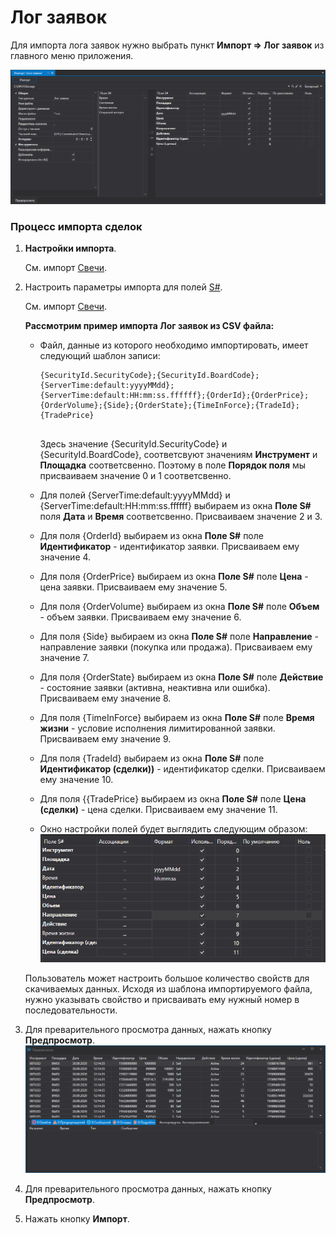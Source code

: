 # Лог заявок

Для импорта лога заявок нужно выбрать пункт **Импорт \=\> Лог заявок** из главного меню приложения.

![hydra import orderlog](../images/hydra_import_orderlog.png)

### Процесс импорта сделок

1. **Настройки импорта**.

   См. импорт [Свечи](HydraImportCandles.md).
2. Настроить параметры импорта для полей [S\#](StockSharpAbout.md).

   См. импорт [Свечи](HydraImportCandles.md).

   **Рассмотрим пример импорта Лог заявок из CSV файла:**
   - Файл, данные из которого необходимо импортировать, имеет следующий шаблон записи:

     ```none
     {SecurityId.SecurityCode};{SecurityId.BoardCode};{ServerTime:default:yyyyMMdd};{ServerTime:default:HH:mm:ss.ffffff};{OrderId};{OrderPrice};{OrderVolume};{Side};{OrderState};{TimeInForce};{TradeId};{TradePrice}
     	  				
     ```

     Здесь значение {SecurityId.SecurityCode} и {SecurityId.BoardCode}, соответсвуют значениям **Инструмент** и **Площадка** соответсвенно. Поэтому в поле **Порядок поля** мы присваиваем значение 0 и 1 соответсвенно.
   - Для полей {ServerTime:default:yyyyMMdd} и {ServerTime:default:HH:mm:ss.ffffff} выбираем из окна **Поле S\#** поля **Дата** и **Время** соответсвенно. Присваиваем значение 2 и 3.
   - Для поля {OrderId} выбираем из окна **Поле S\#** поле **Идентификатор** \- идентификатор заявки. Присваиваем ему значение 4.
   - Для поля {OrderPrice} выбираем из окна **Поле S\#** поле **Цена** \- цена заявки. Присваиваем ему значение 5.
   - Для поля {OrderVolume} выбираем из окна **Поле S\#** поле **Объем** \- объем заявки. Присваиваем ему значение 6.
   - Для поля {Side} выбираем из окна **Поле S\#** поле **Направление** \- направление заявки (покупка или продажа). Присваиваем ему значение 7.
   - Для поля {OrderState} выбираем из окна **Поле S\#** поле **Действие** \- состояние заявки (активна, неактивна или ошибка). Присваиваем ему значение 8.
   - Для поля {TimeInForce} выбираем из окна **Поле S\#** поле **Время жизни** \- условие исполнения лимитированной заявки. Присваиваем ему значение 9.
   - Для поля {TradeId} выбираем из окна **Поле S\#** поле **Идентификатор (сделки))** \- идентификатор сделки. Присваиваем ему значение 10.
   - Для поля {{TradePrice} выбираем из окна **Поле S\#** поле **Цена (сделки)** \- цена сделки. Присваиваем ему значение 11.
   - Окно настройки полей будет выглядить следующим образом:![hydra import prop orderlog](../images/hydra_import_prop_orderlog.png)

   Пользователь может настроить большое количество свойств для скачиваемых данных. Исходя из шаблона импортируемого файла, нужно указывать свойство и присваивать ему нужный номер в последовательности. 
3. Для преварительного просмотра данных, нажать кнопку **Предпросмотр**.![hydra import preview orderlog](../images/hydra_import_preview_orderlog.png)
4. Для преварительного просмотра данных, нажать кнопку **Предпросмотр**.
5. Нажать кнопку **Импорт**.
